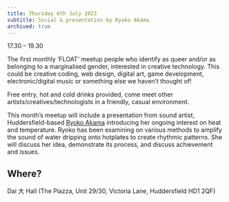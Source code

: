 ```yaml
---
title: Thursday 6th July 2023
subtitle: Social & presentation by Ryoko Akama
archived: true
---
```


17.30 – 19.30

The first monthly ‘FLOAT’ meetup people who identify as queer and/or as belonging to a marginalised gender, interested in creative technology. This could be creative coding, web design, digital art, game development, electronic/digital music or something else we haven’t thought of!

Free entry, hot and cold drinks provided, come meet other artists/creatives/technologists in a friendly, casual environment.

This month’s meetup will include a presentation from sound artist, Huddersfield-based [Ryoko Akama](https://ryokoakama.com/) introducing her ongoing interest on heat and temperature. Ryoko has been examining on various methods to amplify the sound of water dripping onto hotplates to create rhythmic patterns. She will discuss her idea, demonstrate its process, and discuss achievement and issues.

## Where?

Dai 大 Hall (The Piazza, Unit 29/30, Victoria Lane, Huddersfield HD1 2QF)
